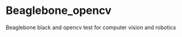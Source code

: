 Beaglebone_opencv
=================

Beaglebone black and opencv test for computer vision and robotics
